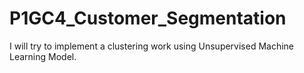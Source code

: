 # P1GC4_Customer_Segmentation
I will try to implement a clustering work using Unsupervised Machine Learning Model.
